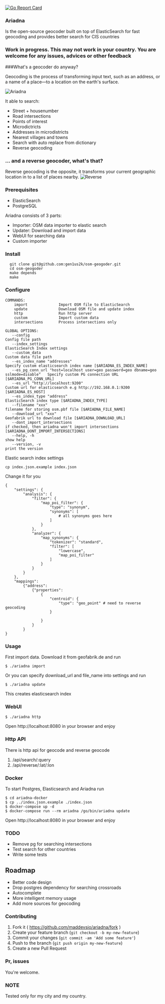 [![Go Report Card](http://goreportcard.com/badge/gen1us2k/ariadna)](http://goreportcard.com/report/gen1us2k/ariadna)
### Ariadna
Is the open-source geocoder built on top of ElasticSearch for fast geocoding and provides better search for CIS countries
### Work in progress. This may not work in your country. You are welcome for any issues, advices or other feedback

###What's a geocoder do anyway?

Geocoding is the process of transforming input text, such as an address, or a name of a place—to a location on the earth's surface.

![Ariadna](https://raw.githubusercontent.com/maddevsio/ariadna/master/img/geo.gif)


It able to search:
* Street + housenumber
* Road intersections
* Points of interest
* Microdictricts
* Addresses in microdistricts
* Nearest villages and towns
* Search with auto replace from dictionary
* Reverse geocoding

### ... and a reverse geocoder, what's that?

Reverse geocoding is the opposite, it transforms your current geographic location in to a list of places nearby.
![Reverse](https://raw.githubusercontent.com/maddevsio/ariadna/master/img/reverse.gif)
### Prerequisites

* ElasticSearch
* PostgreSQL

Ariadna consists of 3 parts:
* Importer: OSM data importer to elastic search
* Updater: Download and import data
* WebUI for searching data
* Custom importer

### Install


```
  git clone git@github.com:gen1us2k/osm-geogoder.git
  cd osm-geogoder
  make depends
  make
```
### Configure

```
COMMANDS:
    import              Import OSM file to ElasticSearch
    update              Download OSM file and update index
    http                Run http server
    custom              Import custom data
    intersections       Process intersections only

GLOBAL OPTIONS:
   --config                                                                             Config file path
   --index_settings                                                                     ElasticSearch Index settings
   --custom_data                                                                        Custom data file path
   --es_index_name "addresses"                                                          Specify custom elasticsearch index name [$ARIADNA_ES_INDEX_NAME]
   --es_pg_conn_url "host=localhost user=geo password=geo dbname=geo sslmode=disable"   Specify custom PG connection URL [$ARIADNA_PG_CONN_URL]
   --es_url "http://localhost:9200"                                                     Custom url for elasticsearch e.g http://192.168.0.1:9200 [$ARIADNA_ES_HOST]
   --es_index_type "address"                                                            ElasticSearch index type [$ARIADNA_INDEX_TYPE]
   --filename "xxx"                                                                     filename for storing osm.pbf file [$ARIADNA_FILE_NAME]
   --download_url "xxx"                                                                 Geofabrik url to download file [$ARIADNA_DOWNLOAD_URL]
   --dont_import_intersections                                                          if checked, then ariadna won't import intersections [$ARIADNA_DONT_IMPORT_INTERSECTIONS]
   --help, -h                                                                           show help
   --version, -v                                                                        print the version
```
Elastic search index settings
```
cp index.json.example index.json
```
Change it for you
```
{
    "settings": {
        "analysis": {
            "filter": {
                "map_poi_filter": {
                    "type": "synonym",
                    "synonyms": [
                    	# all synonyms goes here
                    ]
                }
            },
            "analyzer": {
                "map_synonyms": {
                    "tokenizer": "standard",
                    "filter": [
                        "lowercase",
                        "map_poi_filter"
                    ]
                }
            }
        }
    },
    "mappings":
        {"address":
            {"properties":
                {
                    "centroid": {
                        "type": "geo_point" # need to reverse geocoding
                    }

                }
            }
        }
}
```

### Usage
First import data. Download it from geofabrik.de and run
```
$ ./ariadna import
```
Or you can specify download_url and file_name into settings and run
```
$ ./ariadna update
```
This creates elasticsearch index

### WebUI
```
$ ./ariadna http
```
Open http://localhost:8080 in your browser and enjoy

### Http API
There is http api for geocode and reverse geocode

1. /api/search/:query
2. /api/reverse/:lat/:lon

### Docker
To start Postgres, Elasticsearch and Ariadna run
```
$ cd ariadna-docker
$ cp ../index.json.example ./index.json
$ docker-compose up -d
$ docker-compose run --rm ariadna /go/bin/ariadna update
```
Open http://localhost:8080 in your browser and enjoy

### TODO
* Remove pg for searching intersections
* Test search for other countries
* Write some tests

## Roadmap

* Better code design
* Drop postgres dependency for searching crossroads
* Autocomplete
* More intelligent memory usage
* Add more sources for geocoding


### Contributing
1. Fork it ( https://github.com/maddevsio/ariadna/fork )
2. Create your feature branch (`git checkout -b my-new-feature`)
3. Commit your changes (`git commit -am 'Add some feature'`)
4. Push to the branch (`git push origin my-new-feature`)
5. Create a new Pull Request


### Pr, issues
You're welcome.

### NOTE
Tested only for my city and my country.


